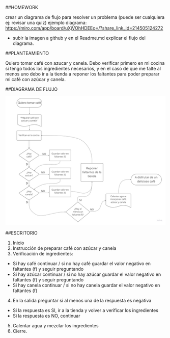 ##HOMEWORK

crear un diagrama de flujo para resolver un problema (puede ser cualquiera ej: revisar una quiz)
ejemplo diagrama: https://miro.com/app/board/uXjVOhHDEEo=/?share_link_id=214505124272
- subir la imagen a github y en el Readme.md explicar el flujo del diagrama.

##PLANTEAMIENTO

Quiero tomar café con azucar y canela. Debo verificar primero en mi cocina si tengo todos los ingredientes necesarios, y en el caso de que me falte al menos uno debo ir a la tienda a reponer los faltantes para poder preparar mi café con azúcar y canela.

##DIAGRAMA DE FLUJO

![Diagrama de flujo](assets/aTomarCafe.jpg)

##ESCRITORIO

1. Inicio
2. Instrucción de preparar café con azúcar y canela
3. Verificación de ingredientes:
- Si hay café continuar / si no hay café guardar el valor negativo en faltantes (f) y seguir preguntando
- Si hay azúcar continuar / si no hay azúcar guardar el valor negativo en faltantes (f) y seguir preguntando
- Si hay canela continuar / si no hay canela guardar el valor negativo en faltantes (f)
4. En la salida preguntar si al menos una de la respuesta es negativa
- Si la respuesta es SI, ir a la tienda y volver a verificar los ingredientes
- Si la respuesta es NO, continuar
5. Calentar agua y mezclar los ingredientes
6. Cierre.